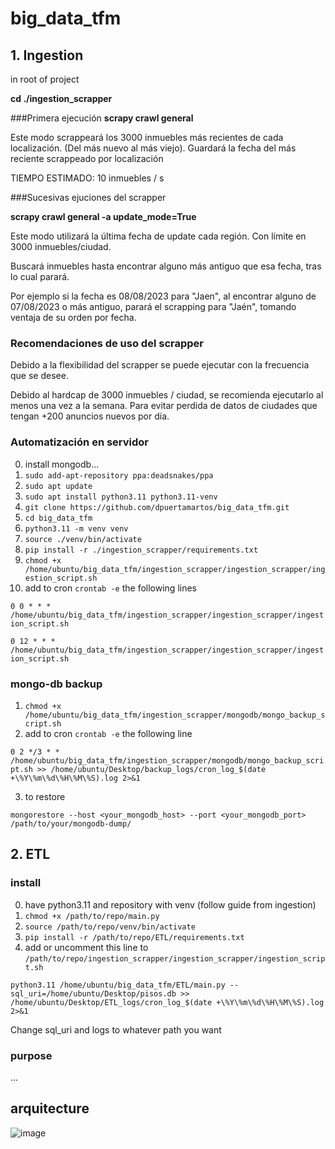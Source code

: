 # big_data_tfm

## 1. Ingestion

in root of project 

**cd ./ingestion_scrapper**

###Primera ejecución
**scrapy crawl general**

Este modo scrappeará los 3000 inmuebles más recientes de cada localización.
(Del más nuevo al más viejo).
Guardará la fecha del más reciente scrappeado por localización

TIEMPO ESTIMADO: 10 inmuebles / s

###Sucesivas ejuciones del scrapper

**scrapy crawl general -a update_mode=True**

Este modo utilizará la última fecha de update cada región. Con límite en 3000 inmuebles/ciudad.

Buscará inmuebles hasta encontrar alguno más antiguo que esa fecha, tras lo cual parará.

Por ejemplo si la fecha es 08/08/2023 para "Jaen", al encontrar alguno de 07/08/2023 o más antiguo, parará 
el scrapping para "Jaén", tomando ventaja de su orden por fecha.

### Recomendaciones de uso del scrapper

Debido a la flexibilidad del scrapper se puede ejecutar con la frecuencia que se desee. 

Debido al hardcap de 3000 inmuebles / ciudad, se recomienda ejecutarlo al menos una vez a la semana. Para evitar perdida de datos de ciudades que tengan +200 anuncios nuevos por día.

### Automatización en servidor 

0. install mongodb...
1. `sudo add-apt-repository ppa:deadsnakes/ppa`
2. `sudo apt update`
3. `sudo apt install python3.11 python3.11-venv`
4. `git clone https://github.com/dpuertamartos/big_data_tfm.git`
5. `cd big_data_tfm`
6. `python3.11 -m venv venv`
7. `source ./venv/bin/activate`
8. `pip install -r ./ingestion_scrapper/requirements.txt`
9. `chmod +x /home/ubuntu/big_data_tfm/ingestion_scrapper/ingestion_scrapper/ingestion_script.sh`
10. add to cron `crontab -e` the following lines

`0 0 * * * /home/ubuntu/big_data_tfm/ingestion_scrapper/ingestion_scrapper/ingestion_script.sh `

`0 12 * * * /home/ubuntu/big_data_tfm/ingestion_scrapper/ingestion_scrapper/ingestion_script.sh `

### mongo-db backup

1. `chmod +x /home/ubuntu/big_data_tfm/ingestion_scrapper/mongodb/mongo_backup_script.sh`
2. add to cron `crontab -e` the following line

`0 2 */3 * * /home/ubuntu/big_data_tfm/ingestion_scrapper/mongodb/mongo_backup_script.sh >> /home/ubuntu/Desktop/backup_logs/cron_log_$(date +\%Y\%m\%d\%H\%M\%S).log 2>&1`

3. to restore

`mongorestore --host <your_mongodb_host> --port <your_mongodb_port> /path/to/your/mongodb-dump/`

## 2. ETL

### install

0. have python3.11 and repository with venv (follow guide from ingestion)
1. `chmod +x /path/to/repo/main.py`
2. `source /path/to/repo/venv/bin/activate`
3. `pip install -r /path/to/repo/ETL/requirements.txt`
4. add or uncomment this line to `/path/to/repo/ingestion_scrapper/ingestion_scrapper/ingestion_script.sh`

`python3.11 /home/ubuntu/big_data_tfm/ETL/main.py --sql_uri=/home/ubuntu/Desktop/pisos.db >> /home/ubuntu/Desktop/ETL_logs/cron_log_$(date +\%Y\%m\%d\%H\%M\%S).log 2>&1`

Change sql_uri and logs to whatever path you want

### purpose

...

## arquitecture 

![image](https://github.com/dpuertamartos/big_data_tfm/assets/92330952/68aad894-b75e-466b-aabb-476388762e7f)

